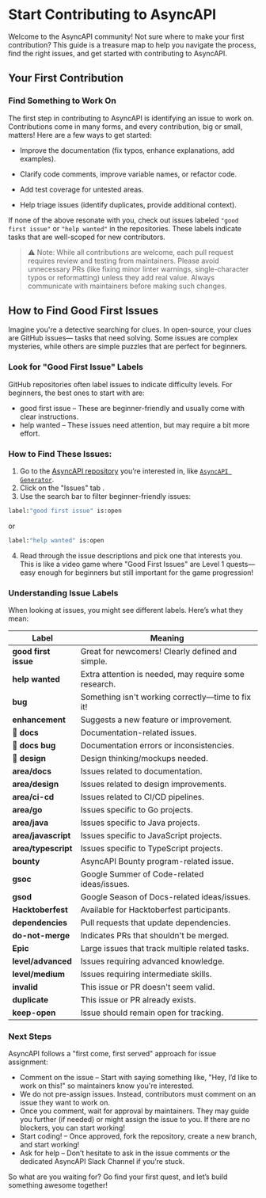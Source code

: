 # Start Contributing to AsyncAPI
Welcome to the AsyncAPI community! Not sure where to make your first contribution? This guide is a treasure map to help you navigate the process, find the right issues, and get started with contributing to AsyncAPI.

## Your First Contribution
### Find Something to Work On
The first step in contributing to AsyncAPI is identifying an issue to work on. Contributions come in many forms, and every contribution, big or small, matters! Here are a few ways to get started:

- Improve the documentation (fix typos, enhance explanations, add examples).

- Clarify code comments, improve variable names, or refactor code.

- Add test coverage for untested areas.

- Help triage issues (identify duplicates, provide additional context).

If none of the above resonate with you, check out issues labeled `"good first issue"` or `"help wanted"` in the repositories. These labels indicate tasks that are well-scoped for new contributors.

>⚠ Note: While all contributions are welcome, each pull request requires review and testing from maintainers. Please avoid unnecessary PRs (like fixing minor linter warnings, single-character typos or reformatting) unless they add real value. Always communicate with maintainers before making such changes.


## How to Find Good First Issues
Imagine you're a detective searching for clues. In open-source, your clues are GitHub issues— tasks that need solving. Some issues are complex mysteries, while others are simple puzzles that are perfect for beginners.

### Look for "Good First Issue" Labels
GitHub repositories often label issues to indicate difficulty levels. For beginners, the best ones to start with are:

- good first issue – These are beginner-friendly and usually come with clear instructions.
- help wanted – These issues need attention, but may require a bit more effort.

### How to Find These Issues:
1.  Go to the [AsyncAPI repository](https://github.com/asyncapi) you’re interested in, like [`AsyncAPI Generator`](https://github.com/asyncapi/generator).
2. Click on the "Issues" tab .
3. Use the search bar to filter beginner-friendly issues:

```bash
label:"good first issue" is:open
```
or

```bash
label:"help wanted" is:open
```
4. Read through the issue descriptions and pick one that interests you.
This is like a video game where "Good First Issues" are Level 1 quests— easy enough for beginners but still important for the game progression!

### Understanding Issue Labels
When looking at issues, you might see different labels. Here’s what they mean:

| Label            | Meaning                                      |
|---------------------|-----------------------------------------------|
| **good first issue** | Great for newcomers! Clearly defined and simple. |
| **help wanted**      | Extra attention is needed, may require some research. |
| **bug**             | Something isn't working correctly—time to fix it!|
| **enhancement**     | Suggests a new feature or improvement. |
| **📑 docs**         | Documentation-related issues. |
| **🐞 docs bug**     | Documentation errors or inconsistencies. |
| **🎨 design**       | Design thinking/mockups needed. |
| **area/docs**       | Issues related to documentation. |
| **area/design**     | Issues related to design improvements. |
| **area/ci-cd**      | Issues related to CI/CD pipelines. |
| **area/go**         | Issues specific to Go projects. |
| **area/java**       | Issues specific to Java projects. |
| **area/javascript** | Issues specific to JavaScript projects. |
| **area/typescript** | Issues specific to TypeScript projects. |
| **bounty**          | AsyncAPI Bounty program-related issue. |
| **gsoc**           | Google Summer of Code-related ideas/issues. |
| **gsod**           | Google Season of Docs-related ideas/issues. |
| **Hacktoberfest**   | Available for Hacktoberfest participants. |
| **dependencies**    | Pull requests that update dependencies. |
| **do-not-merge**    | Indicates PRs that shouldn't be merged.|
| **Epic**           | Large issues that track multiple related tasks. |
| **level/advanced**  | Issues requiring advanced knowledge. |
| **level/medium**    | Issues requiring intermediate skills. |
| **invalid**        | This issue or PR doesn't seem valid.|
| **duplicate**      | This issue or PR already exists.|
| **keep-open**      | Issue should remain open for tracking.  |

### Next Steps
AsyncAPI follows a "first come, first served" approach for issue assignment:

- Comment on the issue – Start with saying something like, "Hey, I’d like to work on this!" so maintainers know you're interested.
- We do not pre-assign issues. Instead, contributors must comment on an issue they want to work on.
- Once you comment, wait for approval by maintainers. They may guide you further (if needed) or might assign the issue to you. If there are no blockers, you can start working!
- Start coding! – Once approved, fork the repository, create a new branch, and start working!
- Ask for help – Don’t hesitate to ask in the issue comments or the dedicated AsyncAPI Slack Channel if you’re stuck.

So what are you waiting for? Go find your first quest, and let’s build something awesome together! 